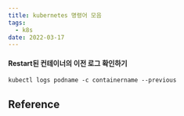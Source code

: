 ```yaml
---
title: kubernetes 명령어 모음
tags:
  - k8s
date: 2022-03-17
---
```


#### Restart된 컨테이너의 이전 로그 확인하기
```
kubectl logs podname -c containername --previous
```

## Reference